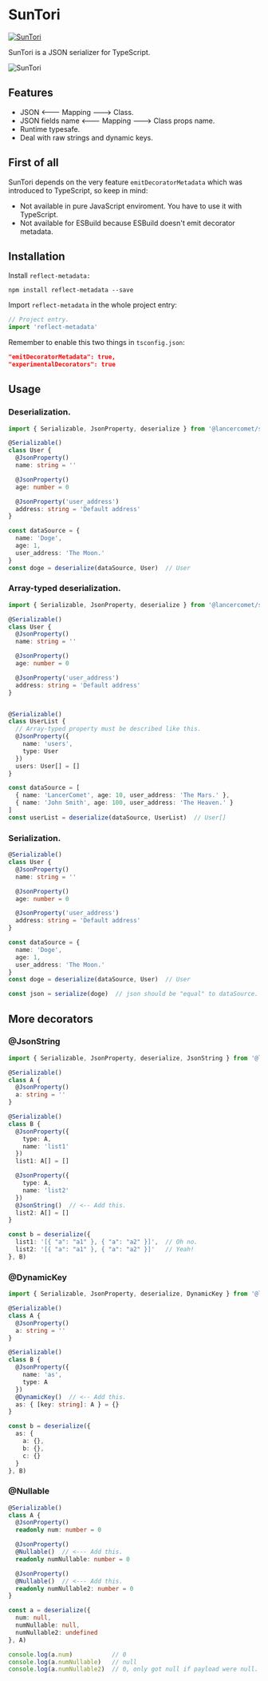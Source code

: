 # SunTori

[![SunTori](https://github.com/LancerComet/SunTori/workflows/Test/badge.svg)](https://github.com/LancerComet/SunTori/actions)

SunTori is a JSON serializer for TypeScript.

![SunTori](https://raw.githubusercontent.com/LancerComet/SunTori/master/suntori.png)

## Features

 - JSON <--- Mapping ---> Class.
 - JSON fields name <--- Mapping ---> Class props name.
 - Runtime typesafe.
 - Deal with raw strings and dynamic keys.

## First of all

SunTori depends on the very feature `emitDecoratorMetadata` which was introduced to TypeScript, so keep in mind:

 - Not available in pure JavaScript enviroment. You have to use it with TypeScript.
 - Not available for ESBuild because ESBuild doesn't emit decorator metadata.

## Installation

Install `reflect-metadata:`

```
npm install reflect-metadata --save
```

Import `reflect-metadata` in the whole project entry:

```typescript
// Project entry.
import 'reflect-metadata'
```

Remember to enable this two things in `tsconfig.json`:

```json
"emitDecoratorMetadata": true,
"experimentalDecorators": true
```

## Usage

### Deserialization.

```typescript
import { Serializable, JsonProperty, deserialize } from '@lancercomet/suntori'

@Serializable()
class User {
  @JsonProperty()
  name: string = ''

  @JsonProperty()
  age: number = 0

  @JsonProperty('user_address')
  address: string = 'Default address'
}

const dataSource = {
  name: 'Doge',
  age: 1,
  user_address: 'The Moon.'
}
const doge = deserialize(dataSource, User)  // User
```

### Array-typed deserialization.

```typescript
import { Serializable, JsonProperty, deserialize } from '@lancercomet/suntori'

@Serializable()
class User {
  @JsonProperty()
  name: string = ''

  @JsonProperty()
  age: number = 0

  @JsonProperty('user_address')
  address: string = 'Default address'
}


@Serializable()
class UserList {
  // Array-typed property must be described like this.
  @JsonProperty({
    name: 'users',
    type: User
  })
  users: User[] = []
}

const dataSource = [
  { name: 'LancerComet', age: 10, user_address: 'The Mars.' },
  { name: 'John Smith', age: 100, user_address: 'The Heaven.' }
]
const userList = deserialize(dataSource, UserList)  // User[]
```

### Serialization.

```typescript
@Serializable()
class User {
  @JsonProperty()
  name: string = ''

  @JsonProperty()
  age: number = 0

  @JsonProperty('user_address')
  address: string = 'Default address'
}

const dataSource = {
  name: 'Doge',
  age: 1,
  user_address: 'The Moon.'
}
const doge = deserialize(dataSource, User)  // User

const json = serialize(doge)  // json should be "equal" to dataSource.
```

## More decorators

### @JsonString

```ts
import { Serializable, JsonProperty, deserialize, JsonString } from '@lancercomet/suntori'

@Serializable()
class A {
  @JsonProperty()
  a: string = ''
}

@Serializable()
class B {
  @JsonProperty({
    type: A,
    name: 'list1'
  })
  list1: A[] = []

  @JsonProperty({
    type: A,
    name: 'list2'
  })
  @JsonString()  // <-- Add this.
  list2: A[] = []
}

const b = deserialize({
  list1: '[{ "a": "a1" }, { "a": "a2" }]',  // Oh no.
  list2: '[{ "a": "a1" }, { "a": "a2" }]'   // Yeah!
}, B)
```

### @DynamicKey

```ts
import { Serializable, JsonProperty, deserialize, DynamicKey } from '@lancercomet/suntori'

@Serializable()
class A {
  @JsonProperty()
  a: string = ''
}

@Serializable()
class B {
  @JsonProperty({
    name: 'as',
    type: A
  })
  @DynamicKey()  // <-- Add this.
  as: { [key: string]: A } = {}    
}

const b = deserialize({
  as: {
    a: {},
    b: {},
    c: {}
  }
}, B)
```

### @Nullable

```ts
@Serializable()
class A {
  @JsonProperty()
  readonly num: number = 0

  @JsonProperty()
  @Nullable()  // <--- Add this.
  readonly numNullable: number = 0

  @JsonProperty()
  @Nullable()  // <--- Add this.
  readonly numNullable2: number = 0
}

const a = deserialize({
  num: null,
  numNullable: null,
  numNullable2: undefined
}, A)

console.log(a.num)           // 0
console.log(a.numNullable)   // null
console.log(a.numNullable2)  // 0, only got null if payload were null.
```
